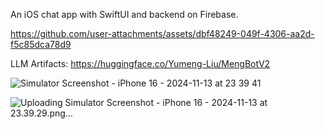 An iOS chat app with SwiftUI and backend on Firebase.


https://github.com/user-attachments/assets/dbf48249-049f-4306-aa2d-f5c85dca78d9

LLM Artifacts:
https://huggingface.co/Yumeng-Liu/MengBotV2

![Simulator Screenshot - iPhone 16 - 2024-11-13 at 23 39 41](https://github.com/user-attachments/assets/4191355f-8b1f-4be9-a405-656f8ff1f63e)


![Uploading Simulator Screenshot - iPhone 16 - 2024-11-13 at 23.39.29.png…]()
